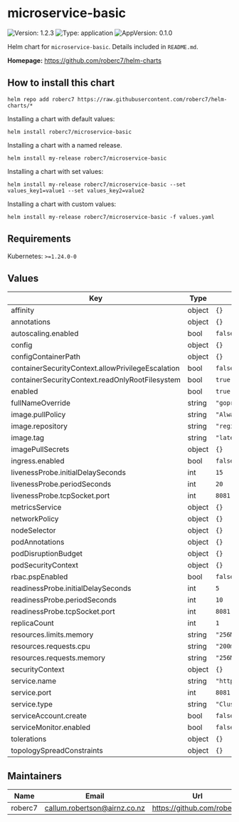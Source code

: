 # microservice-basic

![Version: 1.2.3](https://img.shields.io/badge/Version-1.2.3-informational?style=flat-square) ![Type: application](https://img.shields.io/badge/Type-application-informational?style=flat-square) ![AppVersion: 0.1.0](https://img.shields.io/badge/AppVersion-0.1.0-informational?style=flat-square)

Helm chart for `microservice-basic`. Details included in `README.md`.

**Homepage:** <https://github.com/roberc7/helm-charts>

## How to install this chart

```console
helm repo add roberc7 https://raw.githubusercontent.com/roberc7/helm-charts/*
```

Installing a chart with default values:

```console
helm install roberc7/microservice-basic
```

Installing a chart with a named release.

```console
helm install my-release roberc7/microservice-basic
```

Installing a chart with set values:

```console
helm install my-release roberc7/microservice-basic --set values_key1=value1 --set values_key2=value2
```

Installing a chart with custom values:

```console
helm install my-release roberc7/microservice-basic -f values.yaml
```

## Requirements

Kubernetes: `>=1.24.0-0`

## Values

| Key | Type | Default | Description |
|-----|------|---------|-------------|
| affinity | object | `{}` |  |
| annotations | object | `{}` |  |
| autoscaling.enabled | bool | `false` |  |
| config | object | `{}` |  |
| configContainerPath | object | `{}` |  |
| containerSecurityContext.allowPrivilegeEscalation | bool | `false` |  |
| containerSecurityContext.readOnlyRootFilesystem | bool | `true` |  |
| enabled | bool | `true` |  |
| fullNameOverride | string | `"goproxy"` |  |
| image.pullPolicy | string | `"Always"` |  |
| image.repository | string | `"registry.hub.docker.com/goproxy/goproxy"` |  |
| image.tag | string | `"latest"` |  |
| imagePullSecrets | object | `{}` |  |
| ingress.enabled | bool | `false` |  |
| livenessProbe.initialDelaySeconds | int | `15` |  |
| livenessProbe.periodSeconds | int | `20` |  |
| livenessProbe.tcpSocket.port | int | `8081` |  |
| metricsService | object | `{}` |  |
| networkPolicy | object | `{}` |  |
| nodeSelector | object | `{}` |  |
| podAnnotations | object | `{}` |  |
| podDisruptionBudget | object | `{}` |  |
| podSecurityContext | object | `{}` |  |
| rbac.pspEnabled | bool | `false` |  |
| readinessProbe.initialDelaySeconds | int | `5` |  |
| readinessProbe.periodSeconds | int | `10` |  |
| readinessProbe.tcpSocket.port | int | `8081` |  |
| replicaCount | int | `1` |  |
| resources.limits.memory | string | `"256Mi"` |  |
| resources.requests.cpu | string | `"200m"` |  |
| resources.requests.memory | string | `"256Mi"` |  |
| securityContext | object | `{}` |  |
| service.name | string | `"http"` |  |
| service.port | int | `8081` |  |
| service.type | string | `"ClusterIP"` |  |
| serviceAccount.create | bool | `false` |  |
| serviceMonitor.enabled | bool | `false` |  |
| tolerations | object | `{}` |  |
| topologySpreadConstraints | object | `{}` |  |

## Maintainers

| Name | Email | Url |
| ---- | ------ | --- |
| roberc7 | <callum.robertson@airnz.co.nz> | <https://github.com/roberc7> |
